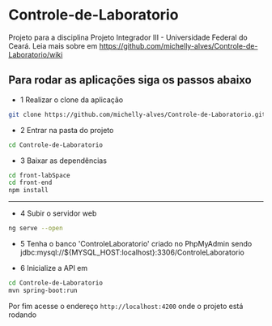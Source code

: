 # Controle-de-Laboratorio
Projeto para a disciplina Projeto Integrador III - Universidade Federal do Ceará. Leia mais sobre em https://github.com/michelly-alves/Controle-de-Laboratorio/wiki
## Para rodar as aplicações siga os passos abaixo

- 1 Realizar o clone da aplicação

```bash
git clone https://github.com/michelly-alves/Controle-de-Laboratorio.git

```
- 2 Entrar na pasta do projeto

```bash
cd Controle-de-Laboratorio
```

- 3 Baixar as dependências

```bash
cd front-labSpace
cd front-end
npm install
``` 
<hr>

- 4 Subir o servidor web

```bash
ng serve --open
```
- 5 Tenha o banco 'ControleLaboratorio' criado no PhpMyAdmin sendo jdbc:mysql://${MYSQL_HOST:localhost}:3306/ControleLaboratorio

- 6 Inicialize a API em 
```bash
cd Controle-de-Laboratorio
mvn spring-boot:run
```

Por fim acesse o endereço `http://localhost:4200` onde o projeto está rodando



